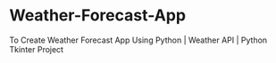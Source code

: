 # Weather-Forecast-App
To Create Weather Forecast App Using Python | Weather API | Python Tkinter Project
